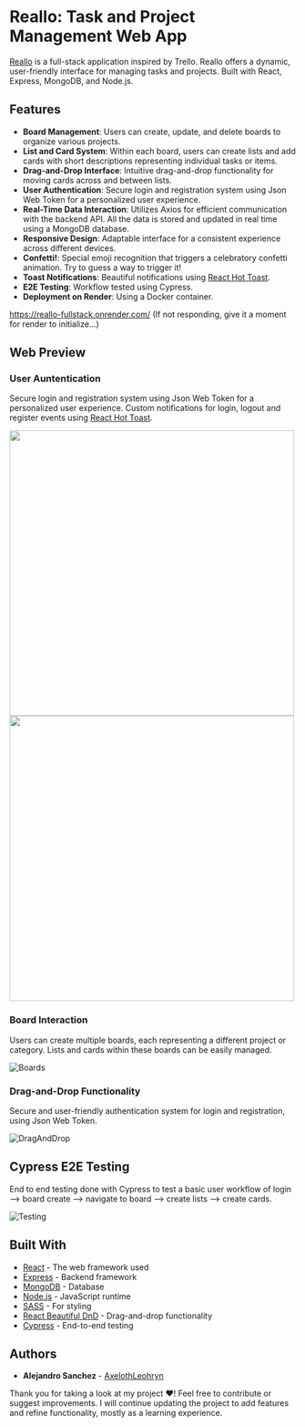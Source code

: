 # Reallo: Task and Project Management Web App

[Reallo](https://reallo-fullstack.onrender.com/) is a full-stack application inspired by Trello. Reallo offers a dynamic, user-friendly interface for managing tasks and projects. Built with React, Express, MongoDB, and Node.js.

## Features

- **Board Management**: Users can create, update, and delete boards to organize various projects.
- **List and Card System**: Within each board, users can create lists and add cards with short descriptions representing individual tasks or items.
- **Drag-and-Drop Interface**: Intuitive drag-and-drop functionality for moving cards across and between lists.
- **User Authentication**: Secure login and registration system using Json Web Token for a personalized user experience.
- **Real-Time Data Interaction**: Utilizes Axios for efficient communication with the backend API. All the data is stored and updated in real time using a MongoDB database.
- **Responsive Design**: Adaptable interface for a consistent experience across different devices.
- **Confetti!**: Special emoji recognition that triggers a celebratory confetti animation. Try to guess a way to trigger it!
- **Toast Notifications**: Beautiful notifications using [React Hot Toast](https://github.com/timolins/react-hot-toast).
- **E2E Testing**: Workflow tested using Cypress.
- **Deployment on Render**: Using a Docker container.

https://reallo-fullstack.onrender.com/
(If not responding, give it a moment for render to initialize...)

## Web Preview

### User Auntentication

Secure login and registration system using Json Web Token for a personalized user experience. Custom notifications for login, logout and register events using [React Hot Toast](https://github.com/timolins/react-hot-toast).

<img src='./client/src/assets/login.png' width='500'><img src='./client/src/assets/register.png' width='500'>

### Board Interaction

Users can create multiple boards, each representing a different project or category. Lists and cards within these boards can be easily managed.

![Boards](./client/src/assets/boards.png)

### Drag-and-Drop Functionality

Secure and user-friendly authentication system for login and registration, using Json Web Token.

![DragAndDrop](./client/src/assets/draganddrop.png)

## Cypress E2E Testing

End to end testing done with Cypress to test a basic user workflow of login --> board create --> navigate to board --> create lists --> create cards.

![Testing](./client/src/assets/testing.png)

## Built With

- [React](https://reactjs.org/) - The web framework used
- [Express](https://expressjs.com/) - Backend framework
- [MongoDB](https://www.mongodb.com/) - Database
- [Node.js](https://nodejs.org/) - JavaScript runtime
- [SASS](https://sass-lang.com/) - For styling
- [React Beautiful DnD](https://github.com/atlassian/react-beautiful-dnd) - Drag-and-drop functionality
- [Cypress](https://www.cypress.io/) - End-to-end testing

## Authors

- **Alejandro Sanchez** - [AxelothLeohryn](https://github.com/AxelothLeohryn)

Thank you for taking a look at my project ❤️! Feel free to contribute or suggest improvements. I will continue updating the project to add features and refine functionality, mostly as a learning experience.
